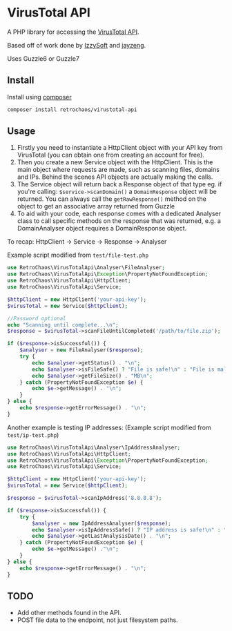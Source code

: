 # VirusTotal API

A PHP library for accessing the [VirusTotal API](https://docs.virustotal.com/reference/overview).

Based off of work done by [IzzySoft](https://github.com/IzzySoft/virustotal/) and [jayzeng](https://github.com/jayzeng/virustotal_apiwrapper/).

Uses Guzzle6 or Guzzle7

## Install

Install using [composer](https://getcomposer.org/)

```sh
composer install retrochaos/virustotal-api
```

## Usage

1. Firstly you need to instantiate a HttpClient object with your API key from VirusTotal (you can obtain one from creating an account for free).
2. Then you create a new Service object with the HttpClient. This is the main object where requests are made, such as scanning files, domains and IPs. Behind the scenes API objects are actually making the calls.
3. The Service object will return back a Response object of that type eg. if you're calling: ```$service->scanDomain()``` a ```DomainResponse``` object will be returned. You can always call the ```getRawResponse()``` method on the object to get an associative array returned from Guzzle
4. To aid with your code, each response comes with a dedicated Analyser class to call specific methods on the response that was returned, e.g. a DomainAnalyser object requires a DomainResponse object.

To recap:
HttpClient -> Service -> Response -> Analyser

Example script modified from ```test/file-test.php```

```php
use RetroChaos\VirusTotalApi\Analyser\FileAnalyser;
use RetroChaos\VirusTotalApi\Exception\PropertyNotFoundException;
use RetroChaos\VirusTotalApi\HttpClient;
use RetroChaos\VirusTotalApi\Service;

$httpClient = new HttpClient('your-api-key');
$virusTotal = new Service($httpClient);

//Password optional
echo "Scanning until complete...\n";
$response = $virusTotal->scanFileUntilCompleted('/path/to/file.zip');

if ($response->isSuccessful()) {
	$analyser = new FileAnalyser($response);
	try {
		echo $analyser->getStatus() . "\n";
		echo $analyser->isFileSafe() ? "File is safe!\n" : "File is malicious!\n";
		echo $analyser->getFileSize() . "MB\n";
	} catch (PropertyNotFoundException $e) {
		echo $e->getMessage() . "\n";
	}
} else {
	echo $response->getErrorMessage() . "\n";
}
```

Another example is testing IP addresses:
(Example script modified from ```test/ip-test.php```)

```php
use RetroChaos\VirusTotalApi\Analyser\IpAddressAnalyser;
use RetroChaos\VirusTotalApi\HttpClient;
use RetroChaos\VirusTotalApi\Exception\PropertyNotFoundException;
use RetroChaos\VirusTotalApi\Service;

$httpClient = new HttpClient('your-api-key');
$virusTotal = new Service($httpClient);

$response = $virusTotal->scanIpAddress('8.8.8.8');

if ($response->isSuccessful()) {
	try {
		$analyser = new IpAddressAnalyser($response);
		echo $analyser->isIpAddressSafe() ? "IP address is safe!\n" : "IP address is malicious!\n";
		echo $analyser->getLastAnalysisDate() . "\n";
	} catch (PropertyNotFoundException $e) {
		echo $e->getMessage() ."\n";
	}
} else {
	echo $response->getErrorMessage() . "\n";
}
```

## TODO

- Add other methods found in the API.
- POST file data to the endpoint, not just filesystem paths.

